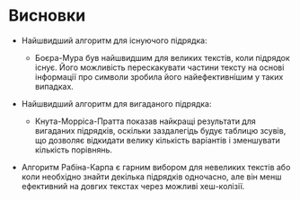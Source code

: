 # Висновки

* Найшвидший алгоритм для існуючого підрядка:
    * Боєра-Мура був найшвидшим для великих текстів, коли підрядок існує. Його можливість перескакувати частини тексту на основі інформації про символи зробила його найефективнішим у таких випадках.

* Найшвидший алгоритм для вигаданого підрядка:
    * Кнута-Морріса-Пратта показав найкращі результати для вигаданих підрядків, оскільки заздалегідь будує таблицю зсувів, що дозволяє відкидати велику кількість варіантів і зменшувати кількість порівнянь.

* Алгоритм Рабіна-Карпа є гарним вибором для невеликих текстів або коли необхідно знайти декілька підрядків одночасно, але він менш ефективний на довгих текстах через можливі хеш-колізії.